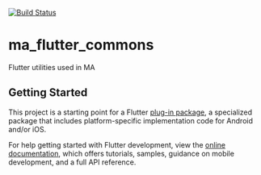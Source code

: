 <a href="https://github.com/ma-mobile/ma-flutter-commons/actions"><img src="https://github.com/ma-mobile/ma-flutter-commons/actions/workflows/ma-flutter-commons-test-suite.yml/badge.svg" alt="Build Status"></a>

# ma_flutter_commons

Flutter utilities used in MA

## Getting Started

This project is a starting point for a Flutter
[plug-in package](https://flutter.dev/developing-packages/),
a specialized package that includes platform-specific implementation code for
Android and/or iOS.

For help getting started with Flutter development, view the
[online documentation](https://flutter.dev/docs), which offers tutorials,
samples, guidance on mobile development, and a full API reference.

